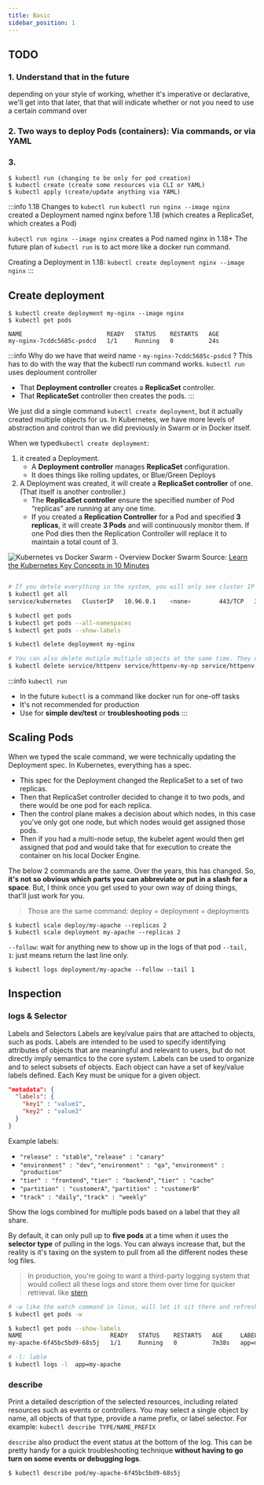 ```yaml
---
title: Basic
sidebar_position: 1
---
```


## TODO

### 1. Understand that in the future
depending on your style of working, whether it's imperative or declarative, we'll get into that later, that that will indicate whether or not you need to use a certain command over

### 2. Two ways to deploy Pods (containers): Via commands, or via YAML

### 3. 
```
$ kubectl run (changing to be only for pod creation)
$ kubectl create (create some resources via CLI or YAML) 
$ kubectl apply (create/update anything via YAML)
```
:::info 1.18 Changes to `kubectl run`
`kubectl run nginx --image nginx` created a Deployment named nginx before 1.18 (which creates a ReplicaSet, which creates a Pod)

`kubectl run nginx --image nginx` creates a Pod named nginx in 1.18+
The future plan of `kubectl run` is to act more like a docker run command.

Creating a Deployment in 1.18: `kubectl create deployment nginx --image nginx`
:::

## Create deployment
```
$ kubectl create deployment my-nginx --image nginx
$ kubectl get pods

NAME                        READY   STATUS    RESTARTS   AGE
my-nginx-7cddc5685c-psdcd   1/1     Running   0          24s
```
:::info Why do we have that weird name - `my-nginx-7cddc5685c-psdcd` ?
This has to do with the way that the kubectl run command works. `kubectl run` uses deploument controller
- That **Deployment controller** creates a **ReplicaSet** controller.
- That **ReplicateSet** controller then creates the pods.
:::

We just did a single command `kubectl create deployment`, but it actually created multiple objects for us. In Kubernetes, we have more levels of abstraction and control than we did previously in Swarm or in Docker itself. 

When we typed`kubectl create deployment`:

1. it created a Deployment. 
    - A **Deployment controller** manages **ReplicaSet** configuration. 
    - It does things like rolling updates, or Blue/Green Deploys 
2. A Deployment was created, it will create a **ReplicaSet controller** of one. (That itself is another controller.) 
    - The **ReplicaSet controller** ensure the specified number of Pod “replicas” are running at any one time.
    -  If you created a **Replication Controller** for a Pod and specified **3 replicas**, it will create **3 Pods** and will continuously monitor them. If one Pod dies then the Replication Controller will replace it to maintain a total count of 3. 

![Kubernetes vs Docker Swarm - Overview Docker Swarm](/img/web-development/kubernetes/kubernetes_replication_controller.gif)
Source: [Learn the Kubernetes Key Concepts in 10 Minutes](https://omerio.com/2015/12/18/learn-the-kubernetes-key-concepts-in-10-minutes/)

```bash

# If you detele everything in the system, you will only see cluster IP there, which is the Kubernetes server itself.
$ kubectl get all 
service/kubernetes   ClusterIP   10.96.0.1    <none>        443/TCP   35m

$ kubectl get pods
$ kubectl get pods --all-namespaces
$ kubectl get pods --show-labels

$ kubectl delete deployment my-nginx

# You can also delete mutiple multiple objects at the same time. They don't have to be related objects.
$ kubectl delete service/httpenv service/httpenv-my-np service/httpenv-my-lb deployment/httpenv
```


:::info `kubectl run`
- In the future `kubectl` is a command like docker run for one-off tasks
- It's not recommended for production
- Use for **simple dev/test** or **troubleshooting pods**
:::





## Scaling Pods

When we typed the scale command, we were technically updating the Deployment spec. In Kubernetes, everything has a spec. 
- This spec for the Deployment changed the ReplicaSet to a set of two replicas. 
- Then that ReplicaSet controller decided to change it to two pods, and there would be one pod for each replica. 
- Then the control plane makes a decision about which nodes, in this case you've only got one node, but which nodes would get assigned those pods. 
- Then if you had a multi-node setup, the kubelet agent would then get assigned that pod and would take that for execution to create the container on his local Docker Engine. 


The below 2 commands are the same. Over the years, this has changed. So, **it's not so obvious which parts you can abbreviate or put in a slash for a space**. But, I think once you get used to your own way of doing things, that'll just work for you.
> Those are the same command: deploy = deployment = deployments

```
$ kubectl scale deploy/my-apache --replicas 2
$ kubectl scale deployment my-apache --replicas 2
```




`--follow`: wait for anything new to show up in the logs of that pod
`--tail, 1`: just means return the last line only.
```
$ kubectl logs deployment/my-apache --follow --tail 1
```






## Inspection

### logs & Selector

Labels and Selectors
Labels are key/value pairs that are attached to objects, such as pods. Labels are intended to be used to specify identifying attributes of objects that are meaningful and relevant to users, but do not directly imply semantics to the core system. Labels can be used to organize and to select subsets of objects. Each object can have a set of key/value labels defined. Each Key must be unique for a given object.

```json
"metadata": {
  "labels": {
    "key1" : "value1",
    "key2" : "value2"
  }
}
```

Example labels:
- `"release" : "stable"`, `"release" : "canary"`
- `"environment" : "dev"`, `"environment" : "qa"`, `"environment" : "production"`
- `"tier" : "frontend"`, `"tier" : "backend"`, `"tier" : "cache"`
- `"partition" : "customerA"`, `"partition" : "customerB"`
- `"track" : "daily"`, `"track" : "weekly"`

Show the logs combined for multiple pods based on a label that they all share.

By default, it can only pull up to **five pods** at a time when it uses the **selector type** of pulling in the logs. You can always increase that, but the reality is it's taxing on the system to pull from all the different nodes these log files. 

> In production, you're going to want a third-party logging system that would collect all these logs and store them over time for quicker retrieval. like [stern](https://github.com/wercker/stern) 

```bash
# -w like the watch command in linux, will let it sit there and refresh every few seconds.
$ kubectl get pods -w

$ kubectl get pods --show-labels   
NAME                         READY   STATUS    RESTARTS   AGE     LABELS
my-apache-6f45bc5bd9-68s5j   1/1     Running   0          7m38s   app=my-apache,pod-template-hash=6f45bc5bd9

# -l: lable
$ kubectl logs -l  app=my-apache
```



### describe

Print a detailed description of the selected resources, including related resources such as events or controllers. You may select a single object by name, all objects of that type, provide a name prefix, or label selector. For example: `kubectl describe TYPE/NAME_PREFIX`

`describe` also product the event status at the bottom of the log. This can be pretty handy for a quick troubleshooting technique **without having to go turn on some events or debugging logs**.

```bash
$ kubectl describe pod/my-apache-6f45bc5bd9-68s5j
```








